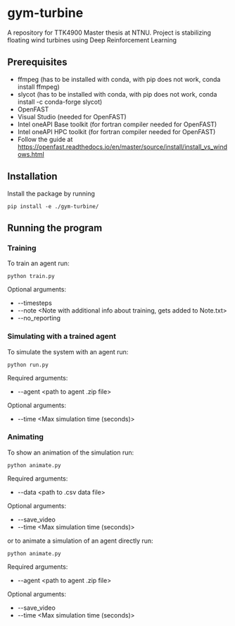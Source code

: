 # gym-turbine
A repository for TTK4900 Master thesis at NTNU. Project is stabilizing floating wind turbines using Deep Reinforcement Learning

## Prerequisites
 - ffmpeg (has to be installed with conda, with pip does not work, conda install ffmpeg)
 - slycot (has to be installed with conda, with pip does not work, conda install -c conda-forge slycot)
 - OpenFAST
  - Visual Studio (needed for OpenFAST)
  - Intel oneAPI Base toolkit (for fortran compiler needed for OpenFAST) 
  - Intel oneAPI HPC toolkit (for fortran compiler needed for OpenFAST)
  - Follow the guide at https://openfast.readthedocs.io/en/master/source/install/install_vs_windows.html

## Installation
Install the package by running
```
pip install -e ./gym-turbine/
```

## Running the program

### Training
To train an agent run:
```
python train.py
```
Optional arguments:
- --timesteps <number of timesteps to train the agent>
- --note <Note with additional info about training, gets added to Note.txt>
- --no_reporting <Skip reporting>


### Simulating with a trained agent
To simulate the system with an agent run:
```
python run.py
```
Required arguments:
- --agent <path to agent .zip file>

Optional arguments:
- --time <Max simulation time (seconds)>


### Animating
To show an animation of the simulation run:
```
python animate.py
```
Required arguments:
- --data <path to .csv data file>

Optional arguments:
- --save_video
- --time <Max simulation time (seconds)>

or to animate a simulation of an agent directly run:
```
python animate.py
```
Required arguments:
- --agent <path to agent .zip file>

Optional arguments:
- --save_video
- --time <Max simulation time (seconds)>
